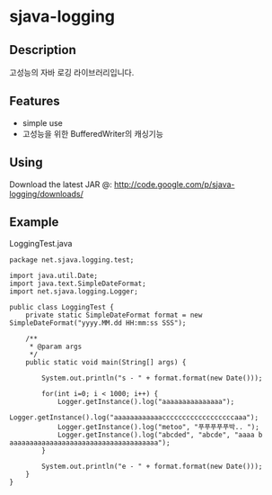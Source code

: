 # sjava-logging #

## Description ##
고성능의 자바 로깅 라이브러리입니다.

## Features ##
  * simple use
  * 고성능을 위한 BufferedWriter의 캐싱기능

## Using ##
Download the latest JAR @: http://code.google.com/p/sjava-logging/downloads/

## Example ##

LoggingTest.java
```
package net.sjava.logging.test;

import java.util.Date;
import java.text.SimpleDateFormat;
import net.sjava.logging.Logger;

public class LoggingTest {
	private static SimpleDateFormat format = new SimpleDateFormat("yyyy.MM.dd HH:mm:ss SSS");

	/**
	 * @param args
	 */
	public static void main(String[] args) {
		
		System.out.println("s - " + format.format(new Date()));
		
		for(int i=0; i < 1000; i++) {
			Logger.getInstance().log("aaaaaaaaaaaaaaa");
			Logger.getInstance().log("aaaaaaaaaaaaccccccccccccccccccaaa");
			Logger.getInstance().log("metoo", "푸푸푸푸푸박.. ");
			Logger.getInstance().log("abcded", "abcde", "aaaa b aaaaaaaaaaaaaaaaaaaaaaaaaaaaaaaaaaaaa");
		}
	
		System.out.println("e - " + format.format(new Date()));
	}
}
```